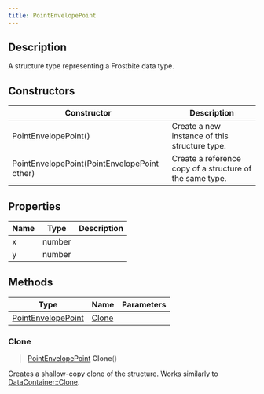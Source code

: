 ```yaml
---
title: PointEnvelopePoint
---
```

## Description

A structure type representing a Frostbite data type.

## Constructors

| Constructor                                  | Description                                              |
| -------------------------------------------- | -------------------------------------------------------- |
| PointEnvelopePoint()                         | Create a new instance of this structure type.            |
| PointEnvelopePoint(PointEnvelopePoint other) | Create a reference copy of a structure of the same type. |

## Properties

| Name | Type   | Description |
| ---- | ------ | ----------- |
| x    | number |             |
| y    | number |             |

## Methods

| Type                                     | Name            | Parameters |
| ---------------------------------------- | --------------- | ---------- |
| [PointEnvelopePoint](PointEnvelopePoint) | [Clone](#clone) |            |

### Clone

> [PointEnvelopePoint](PointEnvelopePoint) **Clone**()

Creates a shallow-copy clone of the structure. Works similarly to [DataContainer::Clone](/vext/ref/shared/class/datacontainer#clone).
